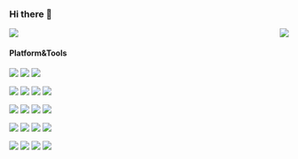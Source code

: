 ### Hi there 👋
<img align="right" src="https://github-readme-stats.vercel.app/api/top-langs/?username=sanniou&hide=C" />
<img src="https://github-readme-stats.vercel.app/api?username=sanniou&show_icons=true&theme=dracula&count_private=true" />

#### Platform&Tools
[![](https://img.shields.io/badge/OS-Arch%20Linux-33aadd?style=flat-square&logo=arch-linux&logoColor=ffffff)](https://www.archlinux.org/)
[![](https://img.shields.io/badge/OS-Windows11-2376bc?style=flat-square&logo=windows&logoColor=ffffff)](https://www.microsoft.com/windows/get-windows-10)
[![](https://img.shields.io/badge/macOS-Catalina-d0d1d4?style=flat-square&logo=Apple)](https://www.apple.com/macos/catalina/)
<!--
[![](https://img.shields.io/badge/macOS-Hackintosh-292e33?style=flat-square&logo=apple&logoColor=ffffff)](https://www.tonymacx86.com/)
-->



[![](https://img.shields.io/badge/IDE-Intellij%20IDEA-blue?&logo=Intellij-IDEA&logoColor=ffffff)](https://www.jetbrains.com/idea/)
[![](https://img.shields.io/badge/IDE-Android%20Studio-blue?style=flat-square&logo=android-studio&logoColor=ffffff)](https://developer.android.com/)
[![](https://img.shields.io/badge/IDE-PyCharm-blue?&logo=Intellij-IDEA&logoColor=ffffff)](https://www.jetbrains.com/pycharm/)
[![](https://img.shields.io/badge/IDE-Visual%20Studio%20Code-blue?style=flat-square&logo=visual-studio-code&logoColor=ffffff)](https://code.visualstudio.com/)



[![](https://img.shields.io/badge/-Java-61dafb?style=flat-square&logo=java&logoColor=ffffff)](https://www.java.com/)
[![](https://img.shields.io/badge/-Kotlin-8dd6f9?style=flat-square&logo=kotlin&logoColor=white)](https://kotlinlang.org/)
[![](https://img.shields.io/badge/-Dart-007acc?style=flat-square&logo=dart&logoColor=white)](https://dart.dev/)
[![](https://img.shields.io/badge/-Python-dd3a0a?style=flat-square&logo=python&logoColor=white)](https://www.python.org/)

[![](https://img.shields.io/badge/-Spring-1572B6?style=flat-square&logo=spring&logoColor=white)](https://spring.io/)
[![](https://img.shields.io/badge/-Postgresql-003545?style=flat-square&logo=postgresql&logoColor=white)](https://www.postgresql.org/)
[![](https://img.shields.io/badge/-MongoDb-cc6699?style=flat-square&logo=MongoDb&logoColor=white)](https://www.mongodb.com/)
[![](https://img.shields.io/badge/-Neo4j-cb3837?style=flat-square&logo=neo4j&logoColor=white)](https://neo4j.com/)

<!--
[![](https://img.shields.io/badge/-HTML5-E34F26?style=flat-square&logo=html5&logoColor=white)](https://html.spec.whatwg.org/)
[![](https://img.shields.io/badge/-Git-f05032?style=flat-square&logo=git&logoColor=white)](https://git-scm.com/)
[![](https://img.shields.io/badge/-Stylus-ff6347?style=flat-square&logo=stylus&logoColor=ffffff)](https://stylus-lang.com/)
[![](https://img.shields.io/badge/-Linux-fcc624?style=flat-square&logo=linux&logoColor=white)](https://www.linuxfoundation.org/)
[![](https://img.shields.io/badge/-JavaScript-f7e018?style=flat-square&logo=javascript&logoColor=white)](https://www.ecma-international.org/)
[![](https://img.shields.io/badge/-Vue.js-4fc08d?style=flat-square&logo=vue.js&logoColor=ffffff)](https://vuejs.org/)
[![](https://img.shields.io/badge/-Node.js-43853d?style=flat-square&logo=node.js&logoColor=ffffff)](https://nodejs.org/)
[![](https://img.shields.io/badge/-Nginx-269539?style=flat-square&logo=nginx&logoColor=ffffff)](https://nginx.org/)
-->

[![](https://img.shields.io/badge/-Kubernetes-326CE5?style=flat-square&logo=Kubernetes&logoColor=ffffff)](https://kubernetes.io/)
[![](https://img.shields.io/badge/-Docker-2496ED?style=flat-square&logo=docker&logoColor=ffffff)](https://www.docker.com/)
[![](https://img.shields.io/badge/-Git-f05032?style=flat-square&logo=git&logoColor=white)](https://git-scm.com/)
[![](https://img.shields.io/badge/-Linux-fcc624?style=flat-square&logo=linux&logoColor=white)](https://www.linuxfoundation.org/)

<!--
**sanniou/sanniou** is a ✨ _special_ ✨ repository because its `README.md` (this file) appears on your GitHub profile.

Here are some ideas to get you started:

- 🔭 I’m currently working on ...
- 🌱 I’m currently learning ...
- 👯 I’m looking to collaborate on ...
- 🤔 I’m looking for help with ...
- 💬 Ask me about ...
- 📫 How to reach me: ...
- 😄 Pronouns: ...
- ⚡ Fun fact: ...
-->
